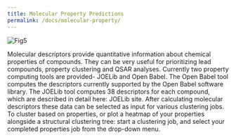 ```yaml
---
title: Molecular Property Predictions
permalink: /docs/molecular-property/
---
```


![Fig5](../media/joelib.png)

Molecular descriptors provide quantitative information about chemical properties of compounds. They can be very useful for prioritizing lead compounds, property clustering and QSAR analyses. Currently two property computing tools are provided- JOELib and Open Babel. The Open Babel tool computes the descriptors currently supported by the Open Babel software library. The JOELib tool computes 38 descriptors for each compound, which are described in detail here: JOELib site. After calculating molecular descriptors these data can be selected as input for various clustering jobs. To cluster based on properties, or plot a heatmap of your properties alongside a structural clustering tree: start a clustering job, and select your completed properties job from the drop-down menu.
